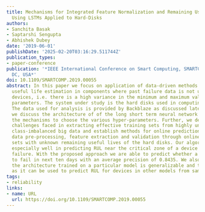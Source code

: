 ```yaml
---
title: Mechanisms for Integrated Feature Normalization and Remaining Useful Life Estimation
  Using LSTMs Applied to Hard-Disks
authors:
- Sanchita Basak
- Saptarshi Sengupta
- Abhishek Dubey
date: '2019-06-01'
publishDate: '2025-02-20T03:16:29.511744Z'
publication_types:
- paper-conference
publication: '*IEEE International Conference on Smart Computing, SMARTCOMP 2019, Washington,
  DC, USA*'
doi: 10.1109/SMARTCOMP.2019.00055
abstract: In this paper we focus on application of data-driven methods for remaining
  useful life estimation in components where past failure data is not uniform across
  devices, i.e. there is a high variance in the minimum and maximum value of the key
  parameters. The system under study is the hard disks used in computing cluster.
  The data used for analysis is provided by Backblaze as discussed later. In the article,
  we discuss the architecture of of the long short term neural network used and describe
  the mechanisms to choose the various hyper-parameters. Further, we describe the
  challenges faced in extracting effective training sets from highly unorganized and
  class-imbalanced big data and establish methods for online predictions with extensive
  data pre-processing, feature extraction and validation through online simulation
  sets with unknown remaining useful lives of the hard disks. Our algorithm performs
  especially well in predicting RUL near the critical zone of a device approaching
  failure. With the proposed approach we are able to predict whether a disk is going
  to fail in next ten days with an average precision of 0.8435. We also show that
  the architecture trained on a particular model is generalizable and transferable
  as it can be used to predict RUL for devices in other models from same manufacturer.
tags:
- reliability
links:
- name: URL
  url: https://doi.org/10.1109/SMARTCOMP.2019.00055
---
```

